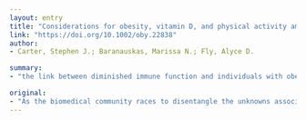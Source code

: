 ```yaml
---
layout: entry
title: "Considerations for obesity, vitamin D, and physical activity amidst the COVID-19 pandemic"
link: "https://doi.org/10.1002/oby.22838"
author:
- Carter, Stephen J.; Baranauskas, Marissa N.; Fly, Alyce D.

summary:
- "the link between diminished immune function and individuals with obesity raises important questions about the possibility for greater viral pathogenicity in this population. Increased adiposity may undermine the pulmonary microenvironment wherein viral pathogenesis and immune cell trafficking could contribute to a maladaptive cycle of local inflammation and secondary injury. A further challenge to those with obesity during the current pandemic may involve vitamin D deficiency/insufficiency."

original:
- "As the biomedical community races to disentangle the unknowns associated with severe acute respiratory syndrome coronavirus 2 (SARS-CoV-2) ? the virus responsible for causing coronavirus disease (COVID-19) ? the link between diminished immune function and individuals with obesity raises important questions about the possibility for greater viral pathogenicity in this population. Increased adiposity may undermine the pulmonary microenvironment wherein viral pathogenesis and immune cell trafficking could contribute to a maladaptive cycle of local inflammation and secondary injury. A further challenge to those with obesity during the current pandemic may involve vitamin D deficiency/insufficiency. In the interest of personal and public health, we caution decision/policy makers alike not to pin all hope on a proverbial ?silver bullet.? Until further breakthroughs emerge, we should remember that modifiable lifestyle factors like diet and physical activity should not be marginalized. Decades of empirical evidence supports both as key factors promoting health and wellness."
---
```


